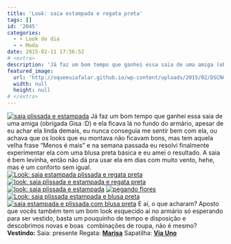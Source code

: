 ```yaml
---
title: 'Look: saia estampada e regata preta'
tags: []
id: '2045'
categories:
  - - Look do dia
  - - Moda
date: 2015-02-11 17:56:52
# <extra>
description: 'Já faz um bom tempo que ganhei essa saia de uma amiga (obrigada Gisa :D) e ela ficava lá no fundo do armário, apesar de eu achar ela linda demais, eu nunca conseguia me sentir bem com ela, ou achava que os looks que eu montava não ficavam bons, mas tem aquela velha frase “Menos é mais” e na semana passada eu resolvi finalmente experimentar ela com uma blusa preta básica e eu amei o resultado. A saia é bem levinha, então não dá pra usar ela em dias com muito vento, hehe, mas é um conforto sem igual. E aí, o que acharam? Aposto que vocês também tem um bom look esquecido aí no armário só esperando para ser vestido, basta um pouquinho de tempo e disposição e descobrimos novas e boas  combinações de roupa, não é mesmo? Vestindo: &hellip;'
featured_image: 
  url: 'http://oqueeuiafalar.github.io/wp-content/uploads/2015/02/DSCN0189.jpg'
  width: null
  height: null
# </extra>
---
```


[![saia plissada e estampada ](/wp-content/uploads/2015/02/DSCN0189.jpg)](/wp-content/uploads/2015/02/DSCN0189.jpg) Já faz um bom tempo que ganhei essa saia de uma amiga (obrigada Gisa :D) e ela ficava lá no fundo do armário, apesar de eu achar ela linda demais, eu nunca conseguia me sentir bem com ela, ou achava que os looks que eu montava não ficavam bons, mas tem aquela velha frase “Menos é mais” e na semana passada eu resolvi finalmente experimentar ela com uma blusa preta básica e eu amei o resultado. A saia é bem levinha, então não dá pra usar ela em dias com muito vento, hehe, mas é um conforto sem igual. [![Look: saia estampada plissada e regata preta ](/wp-content/uploads/2015/02/DSCN0209.jpg)](/wp-content/uploads/2015/02/DSCN0209.jpg) [![look: saia plissada e estampada e regata preta ](/wp-content/uploads/2015/02/DSCN0191.jpg)](/wp-content/uploads/2015/02/DSCN0191.jpg) [![look: saia plissada e estampada](/wp-content/uploads/2015/02/DSCN0199.jpg)](/wp-content/uploads/2015/02/DSCN0199.jpg) [![pegando flores](/wp-content/uploads/2015/02/DSCN0196.jpg)](/wp-content/uploads/2015/02/DSCN0196.jpg) [![Look: saia plissada estampada e blusa preta](/wp-content/uploads/2015/02/DSCN0197.jpg)](/wp-content/uploads/2015/02/DSCN0197.jpg) [![saia estampada e plissada com blusa preta](/wp-content/uploads/2015/02/DSCN0200.jpg)](/wp-content/uploads/2015/02/DSCN0200.jpg) E aí, o que acharam? Aposto que vocês também tem um bom look esquecido aí no armário só esperando para ser vestido, basta um pouquinho de tempo e disposição e descobrimos novas e boas  combinações de roupa, não é mesmo? **Vestindo:** Saia: presente Regata: **[Marisa](http://oferta.vc/6paE "Marisa ")** Sapatilha: **[Via Uno](http://www.viauno.com/ "Via Uno")**
